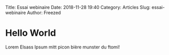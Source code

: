 Title: Essai webinaire
Date: 2018-11-28 19:40
Category: Articles
Slug: essai-webinaire
Author: Freezed

# Hello World

Lorem Elsass Ipsum mitt picon bière munster du ftomi!
